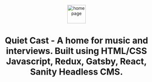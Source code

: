 <p align="center">
  <a href="www.quietcast.art">
    <img alt="homepage" src="https://i.ibb.co/2n7f3Bh/Screen-Shot-2021-06-18-at-4-13-27-PM.png" alt="Screen-Shot-2021-06-18-at-4-13-27-PM" width="60" />
  </a>
</p>
<h1 align="center">
Quiet Cast - A home for music and interviews. Built using HTML/CSS Javascript, Redux, Gatsby, React, Sanity Headless CMS.
</h1>

